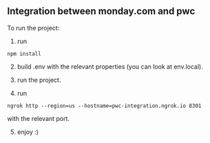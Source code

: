 ## Integration between monday.com and pwc

To run the project:

1. run

```
npm install
```

2. build .env with the relevant properties (you can look at env.local).

3. run the project.

4. run

```
ngrok http --region=us --hostname=pwc-integration.ngrok.io 8301
```

with the relevant port.

5. enjoy :)
